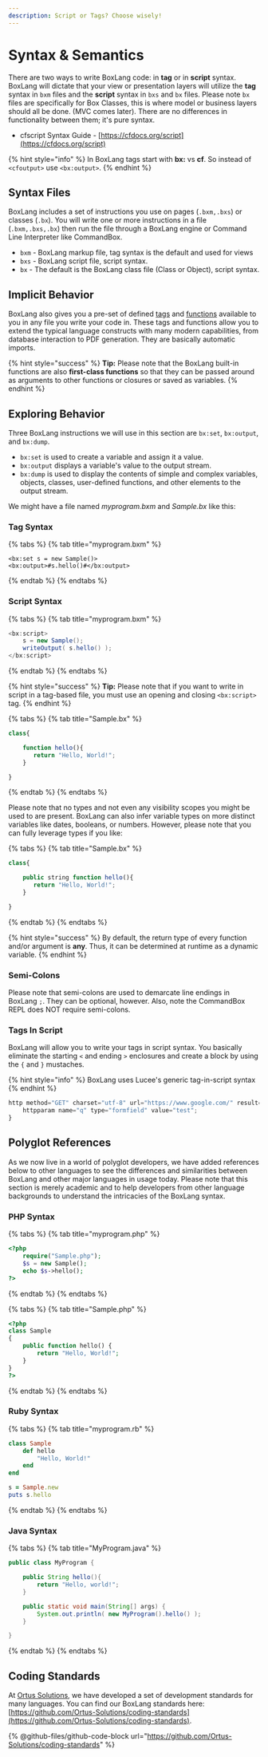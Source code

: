 ```yaml
---
description: Script or Tags? Choose wisely!
---
```


# Syntax & Semantics

There are two ways to write BoxLang code: in **tag** or in **script** syntax. BoxLang will dictate that your view or presentation layers will utilize the **tag** syntax in `bxm` files and the **script** syntax in `bxs` and `bx` files.  Please note `bx` files are specifically for Box Classes, this is where model or business layers should all be done. (MVC comes later). There are no differences in functionality between them; it's pure syntax.

* cfscript Syntax Guide - [https://cfdocs.org/script](https://cfdocs.org/script)

{% hint style="info" %}
In BoxLang tags start with **bx:** vs **cf**. So instead of `<cfoutput>` use `<bx:output>`.
{% endhint %}

## Syntax Files

BoxLang includes a set of instructions you use on pages (`.bxm,.bxs`) or classes (`.bx`). You will write one or more instructions in a file (`.bxm,.bxs,.bx`) then run the file through a BoxLang engine or Command Line Interpreter like CommandBox.

* `bxm` - BoxLang markup file, tag syntax is the default and used for views
* `bxs` - BoxLang script file, script syntax.&#x20;
* `bx` - The default is the BoxLang class file (Class or Object), script syntax.

## Implicit Behavior

BoxLang also gives you a pre-set of defined [tags](https://cfdocs.org/tags) and [functions](https://cfdocs.org/functions) available to you in any file you write your code in. These tags and functions allow you to extend the typical language constructs with many modern capabilities, from database interaction to PDF generation. They are basically automatic imports.

{% hint style="success" %}
**Tip:** Please note that the BoxLang built-in functions are also **first-class functions** so that they can be passed around as arguments to other functions or closures or saved as variables.
{% endhint %}

## Exploring Behavior

Three BoxLang instructions we will use in this section are `bx:set`, `bx:output`, and `bx:dump`.

* `bx:set` is used to create a variable and assign it a value.
* `bx:output` displays a variable's value to the output stream.
* `bx:dump` is used to display the contents of simple and complex variables, objects, classes, user-defined functions, and other elements to the output stream.

We might have a file named _myprogram.bxm_ and _Sample.bx_ like this:

### Tag Syntax

{% tabs %}
{% tab title="myprogram.bxm" %}
```markup
<bx:set s = new Sample()>
<bx:output>#s.hello()#</bx:output>
```
{% endtab %}
{% endtabs %}

### Script Syntax

{% tabs %}
{% tab title="myprogram.bxm" %}
```java
<bx:script>
    s = new Sample();
    writeOutput( s.hello() );
</bx:script>
```
{% endtab %}
{% endtabs %}

{% hint style="success" %}
**Tip:** Please note that if you want to write in script in a tag-based file, you must use an opening and closing `<bx:script>` tag.
{% endhint %}

{% tabs %}
{% tab title="Sample.bx" %}
```javascript
class{

    function hello(){
       return "Hello, World!";
    }

}
```
{% endtab %}
{% endtabs %}

Please note that no types and not even any visibility scopes you might be used to are present. BoxLang can also infer variable types on more distinct variables like dates, booleans, or numbers. However, please note that you can fully leverage types if you like:

{% tabs %}
{% tab title="Sample.bx" %}
```javascript
class{

    public string function hello(){
       return "Hello, World!";
    }

}
```
{% endtab %}
{% endtabs %}

{% hint style="success" %}
By default, the return type of every function and/or argument is **any**. Thus, it can be determined at runtime as a dynamic variable.
{% endhint %}

### Semi-Colons

Please note that semi-colons are used to demarcate line endings in BoxLang `;`. They can be optional, however. Also, note the CommandBox REPL does NOT require semi-colons.

### Tags In Script

BoxLang will allow you to write your tags in script syntax. You basically eliminate the starting `<` and ending `>` enclosures and create a block by using the `{` and `}` mustaches.

{% hint style="info" %}
BoxLang uses Lucee's generic tag-in-script syntax
{% endhint %}

```javascript
http method="GET" charset="utf-8" url="https://www.google.com/" result="result" {
    httpparam name="q" type="formfield" value="test";
}
```

## Polyglot References

As we now live in a world of polyglot developers, we have added references below to other languages to see the differences and similarities between BoxLang and other major languages in usage today. Please note that this section is merely academic and to help developers from other language backgrounds to understand the intricacies of the BoxLang syntax.

### PHP Syntax

{% tabs %}
{% tab title="myprogram.php" %}
```php
<?php
    require("Sample.php");
    $s = new Sample();
    echo $s->hello();
?>
```
{% endtab %}
{% endtabs %}

{% tabs %}
{% tab title="Sample.php" %}
```php
<?php
class Sample
{
    public function hello() {
        return "Hello, World!";
    }
}
?>
```
{% endtab %}
{% endtabs %}

### Ruby Syntax

{% tabs %}
{% tab title="myprogram.rb" %}
```ruby
class Sample
    def hello
        "Hello, World!"
    end
end

s = Sample.new
puts s.hello
```
{% endtab %}
{% endtabs %}

### Java Syntax

{% tabs %}
{% tab title="MyProgram.java" %}
```java
public class MyProgram {

    public String hello(){
        return "Hello, world!";
    }

    public static void main(String[] args) {
        System.out.println( new MyProgram().hello() );
    }

}
```
{% endtab %}
{% endtabs %}

## Coding Standards

At [Ortus Solutions](https://www.ortussolutions.com), we have developed a set of development standards for many languages. You can find our BoxLang standards here: [https://github.com/Ortus-Solutions/coding-standards](https://github.com/Ortus-Solutions/coding-standards).

{% @github-files/github-code-block url="https://github.com/Ortus-Solutions/coding-standards" %}
